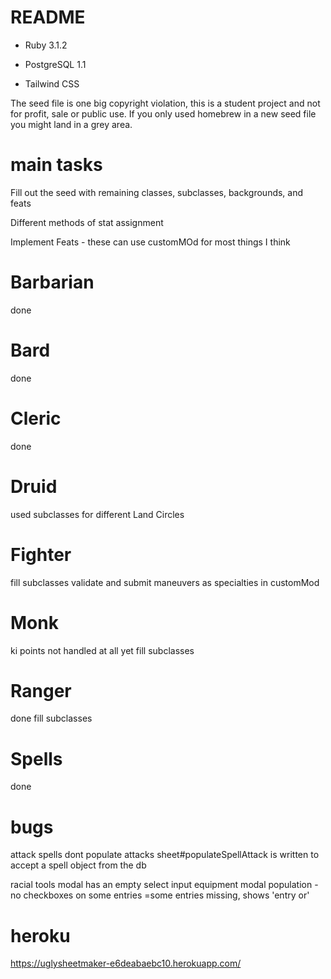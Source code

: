 # README

* Ruby 3.1.2

* PostgreSQL 1.1

* Tailwind CSS

The seed file is one big copyright violation, this is a student project and not for profit, sale or public use. If you only used homebrew in a new seed file you might land in a grey area.

# main tasks

Fill out the seed with remaining classes, subclasses, backgrounds, and feats

Different methods of stat assignment

Implement Feats - these can use customMOd for most things I think

# Barbarian
  done
# Bard
  done
# Cleric
  done
# Druid
 used subclasses for different Land Circles

# Fighter
  fill subclasses 
    validate and submit maneuvers as specialties in customMod

# Monk
  ki points not handled at all yet
  fill subclasses

# Ranger
  done
  fill subclasses

# Spells
   done

# bugs
  attack spells dont populate attacks
    sheet#populateSpellAttack is written to accept a spell object from the db

  racial tools modal has an empty select input
  equipment modal population
    -no checkboxes on some entries
    =some entries missing, shows 'entry or'

# heroku
https://uglysheetmaker-e6deabaebc10.herokuapp.com/